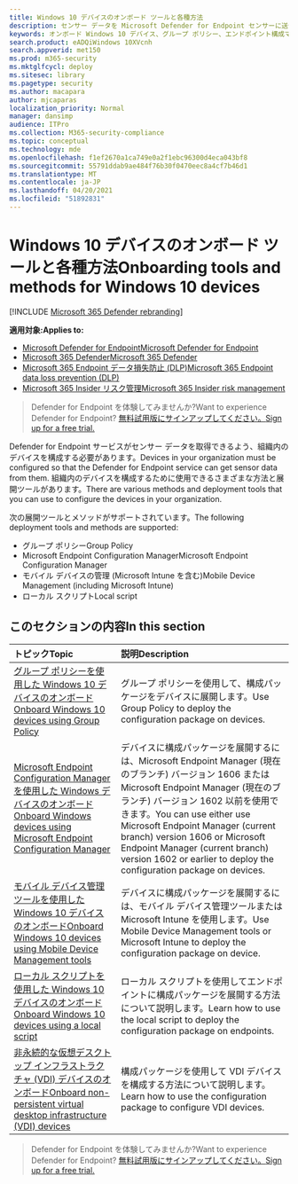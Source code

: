 ```yaml
---
title: Windows 10 デバイスのオンボード ツールと各種方法
description: センサー データを Microsoft Defender for Endpoint センサーに送信できるよう、Windows 10 デバイスをオンボードする
keywords: オンボード Windows 10 デバイス、グループ ポリシー、エンドポイント構成マネージャー、モバイル デバイス管理、ローカル スクリプト、gp、sccm、mdm、intune
search.product: eADQiWindows 10XVcnh
search.appverid: met150
ms.prod: m365-security
ms.mktglfcycl: deploy
ms.sitesec: library
ms.pagetype: security
ms.author: macapara
author: mjcaparas
localization_priority: Normal
manager: dansimp
audience: ITPro
ms.collection: M365-security-compliance
ms.topic: conceptual
ms.technology: mde
ms.openlocfilehash: f1ef2670a1ca749e0a2f1ebc96300d4eca043bf8
ms.sourcegitcommit: 55791ddab9ae484f76b30f0470eec8a4cf7b46d1
ms.translationtype: MT
ms.contentlocale: ja-JP
ms.lasthandoff: 04/20/2021
ms.locfileid: "51892831"
---
```

# <a name="onboarding-tools-and-methods-for-windows-10-devices"></a><span data-ttu-id="9505c-104">Windows 10 デバイスのオンボード ツールと各種方法</span><span class="sxs-lookup"><span data-stu-id="9505c-104">Onboarding tools and methods for Windows 10 devices</span></span>

[!INCLUDE [Microsoft 365 Defender rebranding](../../includes/microsoft-defender.md)]

<span data-ttu-id="9505c-105">**適用対象:**</span><span class="sxs-lookup"><span data-stu-id="9505c-105">**Applies to:**</span></span>
- [<span data-ttu-id="9505c-106">Microsoft Defender for Endpoint</span><span class="sxs-lookup"><span data-stu-id="9505c-106">Microsoft Defender for Endpoint</span></span>](https://go.microsoft.com/fwlink/p/?linkid=2154037)
- [<span data-ttu-id="9505c-107">Microsoft 365 Defender</span><span class="sxs-lookup"><span data-stu-id="9505c-107">Microsoft 365 Defender</span></span>](https://go.microsoft.com/fwlink/?linkid=2118804)
- [<span data-ttu-id="9505c-108">Microsoft 365 Endpoint データ損失防止 (DLP)</span><span class="sxs-lookup"><span data-stu-id="9505c-108">Microsoft 365 Endpoint data loss prevention (DLP)</span></span>](/microsoft-365/compliance/endpoint-dlp-learn-about)
- [<span data-ttu-id="9505c-109">Microsoft 365 Insider リスク管理</span><span class="sxs-lookup"><span data-stu-id="9505c-109">Microsoft 365 Insider risk management</span></span>](/microsoft-365/compliance/insider-risk-management)

><span data-ttu-id="9505c-110">Defender for Endpoint を体験してみませんか?</span><span class="sxs-lookup"><span data-stu-id="9505c-110">Want to experience Defender for Endpoint?</span></span> [<span data-ttu-id="9505c-111">無料試用版にサインアップしてください。</span><span class="sxs-lookup"><span data-stu-id="9505c-111">Sign up for a free trial.</span></span>](https://www.microsoft.com/microsoft-365/windows/microsoft-defender-atp?ocid=docs-wdatp-assignaccess-abovefoldlink)

<span data-ttu-id="9505c-112">Defender for Endpoint サービスがセンサー データを取得できるよう、組織内のデバイスを構成する必要があります。</span><span class="sxs-lookup"><span data-stu-id="9505c-112">Devices in your organization must be configured so that the Defender for Endpoint service can get sensor data from them.</span></span> <span data-ttu-id="9505c-113">組織内のデバイスを構成するために使用できるさまざまな方法と展開ツールがあります。</span><span class="sxs-lookup"><span data-stu-id="9505c-113">There are various methods and deployment tools that you can use to configure the devices in your organization.</span></span>

<span data-ttu-id="9505c-114">次の展開ツールとメソッドがサポートされています。</span><span class="sxs-lookup"><span data-stu-id="9505c-114">The following deployment tools and methods are supported:</span></span>

- <span data-ttu-id="9505c-115">グループ ポリシー</span><span class="sxs-lookup"><span data-stu-id="9505c-115">Group Policy</span></span>
- <span data-ttu-id="9505c-116">Microsoft Endpoint Configuration Manager</span><span class="sxs-lookup"><span data-stu-id="9505c-116">Microsoft Endpoint Configuration Manager</span></span>
- <span data-ttu-id="9505c-117">モバイル デバイスの管理 (Microsoft Intune を含む)</span><span class="sxs-lookup"><span data-stu-id="9505c-117">Mobile Device Management (including Microsoft Intune)</span></span>
- <span data-ttu-id="9505c-118">ローカル スクリプト</span><span class="sxs-lookup"><span data-stu-id="9505c-118">Local script</span></span>

## <a name="in-this-section"></a><span data-ttu-id="9505c-119">このセクションの内容</span><span class="sxs-lookup"><span data-stu-id="9505c-119">In this section</span></span>
<span data-ttu-id="9505c-120">トピック</span><span class="sxs-lookup"><span data-stu-id="9505c-120">Topic</span></span> | <span data-ttu-id="9505c-121">説明</span><span class="sxs-lookup"><span data-stu-id="9505c-121">Description</span></span>
:---|:---
[<span data-ttu-id="9505c-122">グループ ポリシーを使用した Windows 10 デバイスのオンボード</span><span class="sxs-lookup"><span data-stu-id="9505c-122">Onboard Windows 10 devices using Group Policy</span></span>](configure-endpoints-gp.md) | <span data-ttu-id="9505c-123">グループ ポリシーを使用して、構成パッケージをデバイスに展開します。</span><span class="sxs-lookup"><span data-stu-id="9505c-123">Use Group Policy to deploy the configuration package on devices.</span></span>
[<span data-ttu-id="9505c-124">Microsoft Endpoint Configuration Manager を使用した Windows デバイスのオンボード</span><span class="sxs-lookup"><span data-stu-id="9505c-124">Onboard Windows devices using Microsoft Endpoint Configuration Manager</span></span>](configure-endpoints-sccm.md) | <span data-ttu-id="9505c-125">デバイスに構成パッケージを展開するには、Microsoft Endpoint Manager (現在のブランチ) バージョン 1606 または Microsoft Endpoint Manager (現在のブランチ) バージョン 1602 以前を使用できます。</span><span class="sxs-lookup"><span data-stu-id="9505c-125">You can use either use Microsoft Endpoint Manager (current branch) version 1606 or Microsoft Endpoint Manager (current branch) version 1602 or earlier to deploy the configuration package on devices.</span></span>
[<span data-ttu-id="9505c-126">モバイル デバイス管理ツールを使用した Windows 10 デバイスのオンボード</span><span class="sxs-lookup"><span data-stu-id="9505c-126">Onboard Windows 10 devices using Mobile Device Management tools</span></span>](configure-endpoints-mdm.md) | <span data-ttu-id="9505c-127">デバイスに構成パッケージを展開するには、モバイル デバイス管理ツールまたは Microsoft Intune を使用します。</span><span class="sxs-lookup"><span data-stu-id="9505c-127">Use Mobile Device Management tools or Microsoft Intune to deploy the configuration package on device.</span></span>
[<span data-ttu-id="9505c-128">ローカル スクリプトを使用した Windows 10 デバイスのオンボード</span><span class="sxs-lookup"><span data-stu-id="9505c-128">Onboard Windows 10 devices using a local script</span></span>](configure-endpoints-script.md) | <span data-ttu-id="9505c-129">ローカル スクリプトを使用してエンドポイントに構成パッケージを展開する方法について説明します。</span><span class="sxs-lookup"><span data-stu-id="9505c-129">Learn how to use the local script to deploy the configuration package on endpoints.</span></span>
[<span data-ttu-id="9505c-130">非永続的な仮想デスクトップ インフラストラクチャ (VDI) デバイスのオンボード</span><span class="sxs-lookup"><span data-stu-id="9505c-130">Onboard non-persistent virtual desktop infrastructure (VDI) devices</span></span>](configure-endpoints-vdi.md) | <span data-ttu-id="9505c-131">構成パッケージを使用して VDI デバイスを構成する方法について説明します。</span><span class="sxs-lookup"><span data-stu-id="9505c-131">Learn how to use the configuration package to configure VDI devices.</span></span>


><span data-ttu-id="9505c-132">Defender for Endpoint を体験してみませんか?</span><span class="sxs-lookup"><span data-stu-id="9505c-132">Want to experience Defender for Endpoint?</span></span> [<span data-ttu-id="9505c-133">無料試用版にサインアップしてください。</span><span class="sxs-lookup"><span data-stu-id="9505c-133">Sign up for a free trial.</span></span>](https://www.microsoft.com/microsoft-365/windows/microsoft-defender-atp?ocid=docs-wdatp-configureendpoints-belowfoldlink)
